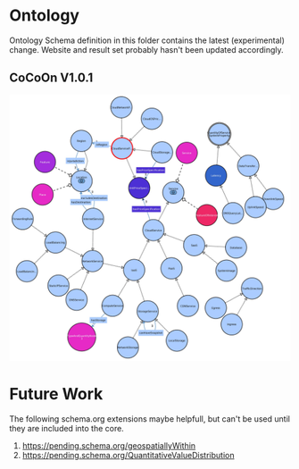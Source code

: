 # Ontology
Ontology Schema definition in this folder contains the latest (experimental) change.
Website and result set probably hasn't been updated accordingly.

## CoCoOn V1.0.1
![CoCoOn V1.0.1](ontology.jpg "CoCoOn V1.0.1")

# Future Work
The following schema.org extensions maybe helpfull, but can't be used until they are included into the core.
1. https://pending.schema.org/geospatiallyWithin
2. https://pending.schema.org/QuantitativeValueDistribution
